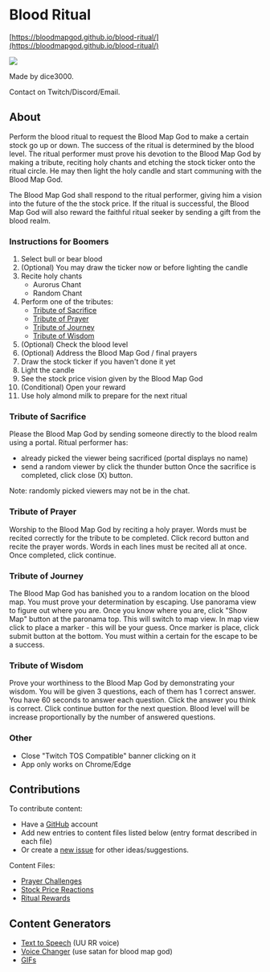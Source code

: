 # Blood Ritual

[https://bloodmapgod.github.io/blood-ritual/](https://bloodmapgod.github.io/blood-ritual/)

![](https://ih0.redbubble.net/image.500694079.5027/flat,128x,075,f-pad,128x128,f8f8f8.u3.jpg)

Made by dice3000.

Contact on Twitch/Discord/Email.

## About

Perform the blood ritual to request the Blood Map God to make a certain stock go up or down.
The success of the ritual is determined by the blood level. The ritual performer must
prove his devotion to the Blood Map God by making a tribute, reciting holy chants and etching the
stock ticker onto the ritual circle. He may then light the holy candle and start communing with the
Blood Map God.

The Blood Map God shall respond to the ritual performer, giving him a vision into the future of the the stock price.
If the ritual is successful, the Blood Map God will also reward the faithful ritual seeker by sending a gift
from the blood realm.

### Instructions for Boomers

1) Select bull or bear blood
2) (Optional) You may draw the ticker now or before lighting the candle
3) Recite holy chants
   - Aurorus Chant
   - Random Chant
4) Perform one of the tributes:
   - [Tribute of Sacrifice](#tribute-of-sacrifice)
   - [Tribute of Prayer](#tribute-of-prayer)
   - [Tribute of Journey](#tribute-of-journey)
   - [Tribute of Wisdom](#tribute-of-wisdom)
5) (Optional) Check the blood level
6) (Optional) Address the Blood Map God / final prayers
7) Draw the stock ticker if you haven't done it yet
8) Light the candle
9) See the stock price vision given by the Blood Map God
10) (Conditional) Open your reward
11) Use holy almond milk to prepare for the next ritual

### Tribute of Sacrifice

Please the Blood Map God by sending someone directly to the blood realm using a portal.
Ritual performer has:
  - already picked the viewer being sacrificed (portal displays no name)
  - send a random viewer by click the thunder button
Once the sacrifice is completed, click close (X) button.

Note: randomly picked viewers may not be in the chat.

### Tribute of Prayer

Worship to the Blood Map God by reciting a holy prayer.
Words must be recited correctly for the tribute to be completed.
Click record button and recite the prayer words.
Words in each lines must be recited all at once.
Once completed, click continue.

### Tribute of Journey

The Blood Map God has banished you to a random location on the blood map.
You must prove your determination by escaping.
Use panorama view to figure out where you are.
Once you know where you are, click "Show Map" button at the paronama top. This will switch to
map view.
In map view click to place a marker - this will be your guess.
Once marker is place, click submit button at the bottom.
You must within a certain for the escape to be a success.

### Tribute of Wisdom

Prove your worthiness to the Blood Map God by demonstrating your wisdom.
You will be given 3 questions, each of them has 1 correct answer.
You have 60 seconds to answer each question. Click the answer you think is correct.
Click continue button for the next question.
Blood level will be increase proportionally by the number of answered questions.

### Other

- Close "Twitch TOS Compatible" banner clicking on it
- App only works on Chrome/Edge 

## Contributions

To contribute content:
- Have a [GitHub](https://github.com/joinhttps://github.com/join) account
- Add new entries to content files listed below (entry format described in each file)
- Or create a [new issue](https://github.com/bloodmapgod/blood-ritual/issues/new) for other ideas/suggestions.

Content Files:
- [Prayer Challenges](https://github.com/bloodmapgod/blood-ritual/blob/gh-pages/js/content/prayers.js)
- [Stock Price Reactions](https://github.com/bloodmapgod/blood-ritual/blob/gh-pages/js/content/reactions.js)
- [Ritual Rewards](https://github.com/bloodmapgod/blood-ritual/blob/gh-pages/js/content/rewards.js)

## Content Generators

- [Text to Speech](https://textreader.pro/) (UU RR voice)
- [Voice Changer](https://voicechanger.io/) (use satan for blood map god)
- [GIFs](https://gfycat.com/)
